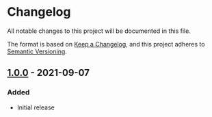 # Changelog
All notable changes to this project will be documented in this file.

The format is based on [Keep a Changelog](https://keepachangelog.com/en/1.0.0/),
and this project adheres to [Semantic Versioning](https://semver.org/spec/v2.0.0.html).

## [1.0.0] - 2021-09-07

### Added
- Initial release

[1.0.0]: https://github.com/mujde-aze/nt-postman-dt-proxy/compare/v1.0.0...HEAD
